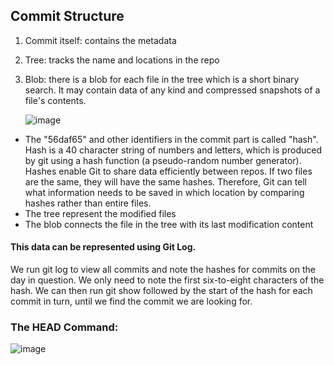 ## Commit Structure
1. Commit itself: contains the metadata
2. Tree: tracks the name and locations in the repo
3. Blob: there is a blob for each file in the tree which is a short binary search. It may contain data of any kind and compressed snapshots of a file's contents.

   ![image](https://github.com/Sir-Elite/My-Summaries/assets/66035383/c9f3de2c-0cad-4b8d-985a-2588cae4dc90)

* The "56daf65" and other identifiers in the commit part is called "hash". Hash is a 40 character string of numbers and letters, which is produced by git using a hash function (a pseudo-random number generator). Hashes enable Git to share data efficiently between repos. If two files are the same, they will have the same hashes. Therefore, Git can tell what information needs to be saved in which location by comparing hashes rather than entire files.
* The tree represent the modified files
* The blob connects the file in the tree with its last modification content
#### This data can be represented using Git Log.
We run git log to view all commits and note the hashes for commits on the day in question. We only need to note the first six-to-eight characters of the hash. We can then run git show followed by the start of the hash for each commit in turn, until we find the commit we are looking for.

### The HEAD Command:
![image](https://github.com/Sir-Elite/My-Summaries/assets/66035383/b1f12102-cc26-4507-8a46-4768b626cef3)
